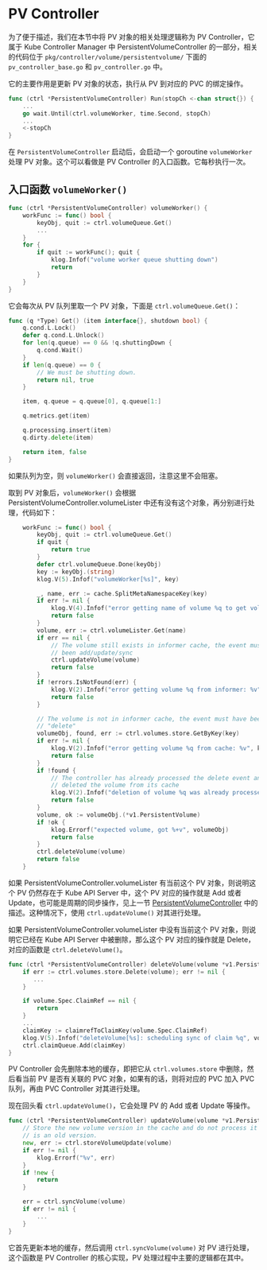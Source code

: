 # PV Controller #

为了便于描述，我们在本节中将 PV 对象的相关处理逻辑称为 PV Controller，它属于 Kube Controller Manager 中 PersistentVolumeController 的一部分，相关的代码位于 `pkg/controller/volume/persistentvolume/` 下面的 `pv_controller_base.go` 和 `pv_controller.go` 中。

它的主要作用是更新 PV 对象的状态，执行从 PV 到对应的 PVC 的绑定操作。

``` go
func (ctrl *PersistentVolumeController) Run(stopCh <-chan struct{}) {
    ...
	go wait.Until(ctrl.volumeWorker, time.Second, stopCh)
    ...
	<-stopCh
}
```

在 `PersistentVolumeController` 启动后，会启动一个 goroutine `volumeWorker` 处理 PV 对象。这个可以看做是 PV Controller 的入口函数。它每秒执行一次。

## 入口函数 `volumeWorker()` ##

``` go
func (ctrl *PersistentVolumeController) volumeWorker() {
	workFunc := func() bool {
		keyObj, quit := ctrl.volumeQueue.Get()
        ...
	}
	for {
		if quit := workFunc(); quit {
			klog.Infof("volume worker queue shutting down")
			return
		}
	}
}
```

它会每次从 PV 队列里取一个 PV 对象，下面是 `ctrl.volumeQueue.Get()`：

``` go
func (q *Type) Get() (item interface{}, shutdown bool) {
	q.cond.L.Lock()
	defer q.cond.L.Unlock()
	for len(q.queue) == 0 && !q.shuttingDown {
		q.cond.Wait()
	}
	if len(q.queue) == 0 {
		// We must be shutting down.
		return nil, true
	}

	item, q.queue = q.queue[0], q.queue[1:]

	q.metrics.get(item)

	q.processing.insert(item)
	q.dirty.delete(item)

	return item, false
}
```

如果队列为空，则 `volumeWorker()` 会直接返回，注意这里不会阻塞。

取到 PV 对象后，`volumeWorker()` 会根据 PersistentVolumeController.volumeLister 中还有没有这个对象，再分别进行处理，代码如下：

``` go
	workFunc := func() bool {
		keyObj, quit := ctrl.volumeQueue.Get()
		if quit {
			return true
		}
		defer ctrl.volumeQueue.Done(keyObj)
		key := keyObj.(string)
		klog.V(5).Infof("volumeWorker[%s]", key)

		_, name, err := cache.SplitMetaNamespaceKey(key)
		if err != nil {
			klog.V(4).Infof("error getting name of volume %q to get volume from informer: %v", key, err)
			return false
		}
		volume, err := ctrl.volumeLister.Get(name)
		if err == nil {
			// The volume still exists in informer cache, the event must have
			// been add/update/sync
			ctrl.updateVolume(volume)
			return false
		}
		if !errors.IsNotFound(err) {
			klog.V(2).Infof("error getting volume %q from informer: %v", key, err)
			return false
		}

		// The volume is not in informer cache, the event must have been
		// "delete"
		volumeObj, found, err := ctrl.volumes.store.GetByKey(key)
		if err != nil {
			klog.V(2).Infof("error getting volume %q from cache: %v", key, err)
			return false
		}
		if !found {
			// The controller has already processed the delete event and
			// deleted the volume from its cache
			klog.V(2).Infof("deletion of volume %q was already processed", key)
			return false
		}
		volume, ok := volumeObj.(*v1.PersistentVolume)
		if !ok {
			klog.Errorf("expected volume, got %+v", volumeObj)
			return false
		}
		ctrl.deleteVolume(volume)
		return false
	}
```

如果 PersistentVolumeController.volumeLister 有当前这个 PV 对象，则说明这个 PV 仍然存在于 Kube API Server 中，这个 PV 对应的操作就是 Add 或者 Update，也可能是周期的同步操作，见上一节 [PersistentVolumeController](./overview.md) 中的描述。这种情况下，使用 `ctrl.updateVolume()` 对其进行处理。

如果 PersistentVolumeController.volumeLister 中没有当前这个 PV 对象，则说明它已经在 Kube API Server 中被删除，那么这个 PV 对应的操作就是 Delete，对应的函数是 `ctrl.deleteVolume()`。

``` go
func (ctrl *PersistentVolumeController) deleteVolume(volume *v1.PersistentVolume) {
	if err := ctrl.volumes.store.Delete(volume); err != nil {
       ...
    }

	if volume.Spec.ClaimRef == nil {
		return
	}
    ...
	claimKey := claimrefToClaimKey(volume.Spec.ClaimRef)
	klog.V(5).Infof("deleteVolume[%s]: scheduling sync of claim %q", volume.Name, claimKey)
	ctrl.claimQueue.Add(claimKey)
}
```

PV Controller 会先删除本地的缓存，即把它从 `ctrl.volumes.store` 中删除，然后看当前 PV 是否有关联的 PVC 对象，如果有的话，则将对应的 PVC 加入 PVC 队列，再由 PVC Controller 对其进行处理。

现在回头看 `ctrl.updateVolume()`，它会处理 PV 的 Add 或者 Update 等操作。

``` go
func (ctrl *PersistentVolumeController) updateVolume(volume *v1.PersistentVolume) {
	// Store the new volume version in the cache and do not process it if this
	// is an old version.
	new, err := ctrl.storeVolumeUpdate(volume)
	if err != nil {
		klog.Errorf("%v", err)
	}
	if !new {
		return
	}

	err = ctrl.syncVolume(volume)
	if err != nil {
        ...
	}
}
```

它首先更新本地的缓存，然后调用 `ctrl.syncVolume(volume)` 对 PV 进行处理，这个函数是 PV Controller 的核心实现，PV 处理过程中主要的逻辑都在其中。
